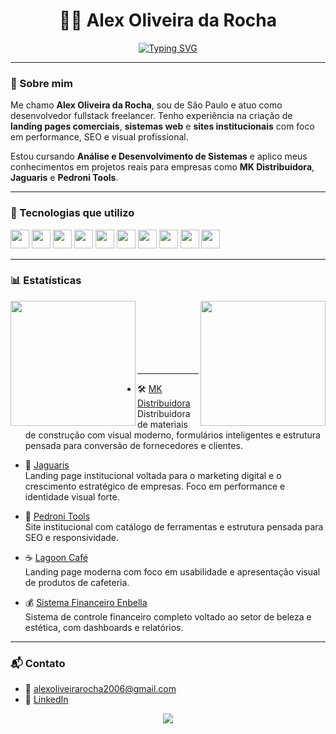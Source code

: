 <h1 align="center">
  👨‍💻 Alex Oliveira da Rocha
</h1>

<p align="center">
 <a href="https://git.io/typing-svg">
  <img src="https://readme-typing-svg.demolab.com?font=Fira+Code&pause=1000&width=435&lines=Alex+Oliveira+da+Rocha;Desenvolvedor+Web;Analista+de+sistemas" alt="Typing SVG"  />
</a>

  </a>
</p>

---

### 👋 Sobre mim

Me chamo **Alex Oliveira da Rocha**, sou de São Paulo e atuo como desenvolvedor fullstack freelancer. Tenho experiência na criação de **landing pages comerciais**, **sistemas web** e **sites institucionais** com foco em performance, SEO e visual profissional.

Estou cursando **Análise e Desenvolvimento de Sistemas** e aplico meus conhecimentos em projetos reais para empresas como **MK Distribuidora**, **Jaguaris** e **Pedroni Tools**.

---

### 🚀 Tecnologias que utilizo

<p>
  <img src="https://cdn.jsdelivr.net/gh/devicons/devicon/icons/html5/html5-original.svg" width="30px" />
  <img src="https://cdn.jsdelivr.net/gh/devicons/devicon/icons/css3/css3-original.svg" width="30px" />
  <img src="https://cdn.jsdelivr.net/gh/devicons/devicon/icons/javascript/javascript-original.svg" width="30px" />
  <img src="https://cdn.jsdelivr.net/gh/devicons/devicon/icons/typescript/typescript-original.svg" width="30px" />
  <img src="https://cdn.jsdelivr.net/gh/devicons/devicon/icons/react/react-original.svg" width="30px" />
  <img src="https://cdn.jsdelivr.net/gh/devicons/devicon/icons/nextjs/nextjs-original.svg" width="30px" />
  <img src="https://cdn.jsdelivr.net/gh/devicons/devicon/icons/tailwindcss/tailwindcss-original.svg" width="30px" />
  <img src="https://cdn.jsdelivr.net/gh/devicons/devicon/icons/nodejs/nodejs-original.svg" width="30px" />
  <img src="https://cdn.jsdelivr.net/gh/devicons/devicon/icons/postgresql/postgresql-original.svg" width="30px" />
  <img src="https://cdn.jsdelivr.net/gh/devicons/devicon/icons/git/git-original.svg" width="30px" />
</p>

---

### 📊 Estatísticas

<p>
  <img align="left" height="200" src="https://github-readme-stats.vercel.app/api?username=AlexOlRocha&show_icons=true&theme=radical&locale=pt-br" />
  <img align="right" height="200" src="https://github-readme-stats.vercel.app/api/top-langs/?username=AlexOlRocha&theme=radical&layout=compact&custom_title=Tecnologias+Mais+Usadas&langs_count=10" />
</p>

<br/><br/><br/><br/><br/><br/>

---



- 🛠️ [MK Distribuidora](https://www.mkdistribuidora.com/)  
  Distribuidora de materiais de construção com visual moderno, formulários inteligentes e estrutura pensada para conversão de fornecedores e clientes.

- 🚗 [Jaguaris](https://www.jaguaris.com.br/)  
  Landing page institucional voltada para o marketing digital e o crescimento estratégico de empresas. Foco em performance e identidade visual forte.

- 🔧 [Pedroni Tools](https://www.pedronitools.com.br/)  
  Site institucional com catálogo de ferramentas e estrutura pensada para SEO e responsividade.

- ☕ [Lagoon Café](https://github.com/ALexOlRocha/Lagoon-Cafe)  
  Landing page moderna com foco em usabilidade e apresentação visual de produtos de cafeteria.

- 💰 [Sistema Financeiro Enbella](https://github.com/ALexOlRocha/Sistema-financeiro-Enbella)  
  Sistema de controle financeiro completo voltado ao setor de beleza e estética, com dashboards e relatórios.

---

### 📬 Contato

- 📧 [alexoliveirarocha2006@gmail.com](mailto:alexoliveirarocha2006@gmail.com)
- 💼 [LinkedIn](https://www.linkedin.com/in/alex-oliveira-da-rocha-09645b2b7/)

<p align="center">
  <img src="https://capsule-render.vercel.app/api?type=waving&color=0a2f58&height=100&section=footer"/>
</p>
